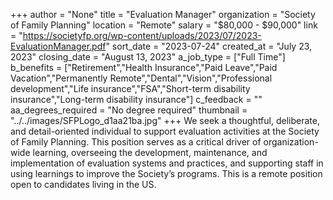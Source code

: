 +++
author = "None"
title = "Evaluation Manager"
organization = "Society of Family Planning"
location = "Remote"
salary = "$80,000 - $90,000"
link = "https://societyfp.org/wp-content/uploads/2023/07/2023-EvaluationManager.pdf"
sort_date = "2023-07-24"
created_at = "July 23, 2023"
closing_date = "August 13, 2023"
a_job_type = ["Full Time"]
b_benefits = ["Retirement","Health Insurance","Paid Leave","Paid Vacation","Permanently Remote","Dental","Vision","Professional development","Life insurance","FSA","Short-term disability insurance","Long-term disability insurance"]
c_feedback = ""
aa_degrees_required = "No degree required"
thumbnail = "../../images/SFPLogo_d1aa21ba.jpg"
+++
We seek a thoughtful, deliberate, and detail-oriented individual to support evaluation activities at the Society of Family Planning. This position serves as a critical driver of organization-wide learning, overseeing the development, maintenance, and implementation of evaluation systems and practices, and supporting staff in using learnings to improve the Society’s programs. This is a remote position open to candidates living in the US. 